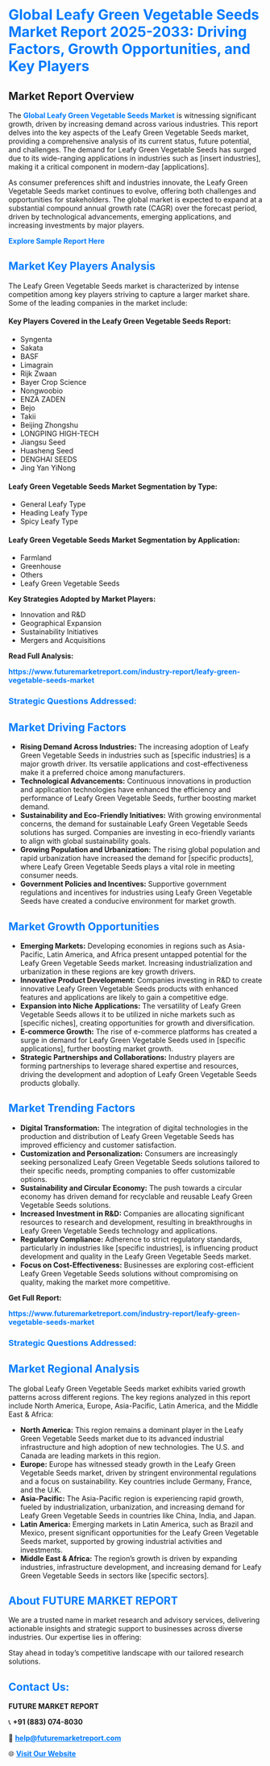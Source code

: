 <h1 style="color: #007BFF;">Global Leafy Green Vegetable Seeds Market Report 2025-2033: Driving Factors, Growth Opportunities, and Key Players</h1>

<section id="overview">
<h2>Market Report Overview</h2>
<p>The <a href="https://www.futuremarketreport.com/industry-report/leafy-green-vegetable-seeds-market" style="color: #007BFF; text-decoration: none;"><strong>Global Leafy Green Vegetable Seeds Market</strong></a> is witnessing significant growth, driven by increasing demand across various industries. This report delves into the key aspects of the Leafy Green Vegetable Seeds market, providing a comprehensive analysis of its current status, future potential, and challenges. The demand for Leafy Green Vegetable Seeds has surged due to its wide-ranging applications in industries such as [insert industries], making it a critical component in modern-day [applications].</p>
<p>As consumer preferences shift and industries innovate, the Leafy Green Vegetable Seeds market continues to evolve, offering both challenges and opportunities for stakeholders. The global market is expected to expand at a substantial compound annual growth rate (CAGR) over the forecast period, driven by technological advancements, emerging applications, and increasing investments by major players.</p>
</section>

<section id="overview">
<p><a href="https://www.futuremarketreport.com/request-sample/reportId=111129" style="color: #007BFF; text-decoration: none;"><strong>Explore Sample Report Here</strong></a></p>
</section>

<section id="key-players">
<h2 style="color: #007BFF;">Market Key Players Analysis</h2>
<p>The Leafy Green Vegetable Seeds market is characterized by intense competition among key players striving to capture a larger market share. Some of the leading companies in the market include:</p>
<h4>Key Players Covered in the Leafy Green Vegetable Seeds Report:</h4>
<ul><li>Syngenta</li><li>Sakata</li><li>BASF</li><li>Limagrain</li><li>Rijk Zwaan</li><li>Bayer Crop Science</li><li>Nongwoobio</li><li>ENZA ZADEN</li><li>Bejo</li><li>Takii</li><li>Beijing Zhongshu</li><li>LONGPING HIGH-TECH</li><li>Jiangsu Seed</li><li>Huasheng Seed</li><li>DENGHAI SEEDS</li><li>Jing Yan YiNong</li></ul>
<h4>Leafy Green Vegetable Seeds Market Segmentation by Type:</h4>
<ul><li>General Leafy Type</li><li>Heading Leafy Type</li><li>Spicy Leafy Type</li></ul>

<h4>Leafy Green Vegetable Seeds Market Segmentation by Application:</h4>
<ul><li>Farmland</li><li>Greenhouse</li><li>Others</li><li>Leafy Green Vegetable Seeds</li></ul>
<p><strong>Key Strategies Adopted by Market Players:</strong></p>
<ul>
<li>Innovation and R&D</li>
<li>Geographical Expansion</li>
<li>Sustainability Initiatives</li>
<li>Mergers and Acquisitions</li>
</ul>
</section>

<section>
<p><strong>Read Full Analysis: </strong></p><a href="https://www.futuremarketreport.com/industry-report/leafy-green-vegetable-seeds-market" style="color: #007BFF; text-decoration: none;"><strong>https://www.futuremarketreport.com/industry-report/leafy-green-vegetable-seeds-market</strong></a>
<h3 style="color: #007BFF;">Strategic Questions Addressed:</h3>
</section>

<section id="driving-factors">
<h2 style="color: #007BFF;">Market Driving Factors</h2>
<ul>
<li><strong>Rising Demand Across Industries:</strong> The increasing adoption of Leafy Green Vegetable Seeds in industries such as [specific industries] is a major growth driver. Its versatile applications and cost-effectiveness make it a preferred choice among manufacturers.</li>
<li><strong>Technological Advancements:</strong> Continuous innovations in production and application technologies have enhanced the efficiency and performance of Leafy Green Vegetable Seeds, further boosting market demand.</li>
<li><strong>Sustainability and Eco-Friendly Initiatives:</strong> With growing environmental concerns, the demand for sustainable Leafy Green Vegetable Seeds solutions has surged. Companies are investing in eco-friendly variants to align with global sustainability goals.</li>
<li><strong>Growing Population and Urbanization:</strong> The rising global population and rapid urbanization have increased the demand for [specific products], where Leafy Green Vegetable Seeds plays a vital role in meeting consumer needs.</li>
<li><strong>Government Policies and Incentives:</strong> Supportive government regulations and incentives for industries using Leafy Green Vegetable Seeds have created a conducive environment for market growth.</li>
</ul>
</section>

<section id="growth-opportunities">
<h2 style="color: #007BFF;">Market Growth Opportunities</h2>
<ul>
<li><strong>Emerging Markets:</strong> Developing economies in regions such as Asia-Pacific, Latin America, and Africa present untapped potential for the Leafy Green Vegetable Seeds market. Increasing industrialization and urbanization in these regions are key growth drivers.</li>
<li><strong>Innovative Product Development:</strong> Companies investing in R&D to create innovative Leafy Green Vegetable Seeds products with enhanced features and applications are likely to gain a competitive edge.</li>
<li><strong>Expansion into Niche Applications:</strong> The versatility of Leafy Green Vegetable Seeds allows it to be utilized in niche markets such as [specific niches], creating opportunities for growth and diversification.</li>
<li><strong>E-commerce Growth:</strong> The rise of e-commerce platforms has created a surge in demand for Leafy Green Vegetable Seeds used in [specific applications], further boosting market growth.</li>
<li><strong>Strategic Partnerships and Collaborations:</strong> Industry players are forming partnerships to leverage shared expertise and resources, driving the development and adoption of Leafy Green Vegetable Seeds products globally.</li>
</ul>
</section>

<section id="trending-factors">
<h2 style="color: #007BFF;">Market Trending Factors</h2>
<ul>
<li><strong>Digital Transformation:</strong> The integration of digital technologies in the production and distribution of Leafy Green Vegetable Seeds has improved efficiency and customer satisfaction.</li>
<li><strong>Customization and Personalization:</strong> Consumers are increasingly seeking personalized Leafy Green Vegetable Seeds solutions tailored to their specific needs, prompting companies to offer customizable options.</li>
<li><strong>Sustainability and Circular Economy:</strong> The push towards a circular economy has driven demand for recyclable and reusable Leafy Green Vegetable Seeds solutions.</li>
<li><strong>Increased Investment in R&D:</strong> Companies are allocating significant resources to research and development, resulting in breakthroughs in Leafy Green Vegetable Seeds technology and applications.</li>
<li><strong>Regulatory Compliance:</strong> Adherence to strict regulatory standards, particularly in industries like [specific industries], is influencing product development and quality in the Leafy Green Vegetable Seeds market.</li>
<li><strong>Focus on Cost-Effectiveness:</strong> Businesses are exploring cost-efficient Leafy Green Vegetable Seeds solutions without compromising on quality, making the market more competitive.</li>
</ul>
</section>

<section>
<p><strong>Get Full Report: </strong></p><a href="https://www.futuremarketreport.com/industry-report/leafy-green-vegetable-seeds-market" style="color: #007BFF; text-decoration: none;"><strong>https://www.futuremarketreport.com/industry-report/leafy-green-vegetable-seeds-market</strong></a>
<h3 style="color: #007BFF;">Strategic Questions Addressed:</h3>
</section>


<section id="regional-analysis">
<h2 style="color: #007BFF;">Market Regional Analysis</h2>
<p>The global Leafy Green Vegetable Seeds market exhibits varied growth patterns across different regions. The key regions analyzed in this report include North America, Europe, Asia-Pacific, Latin America, and the Middle East & Africa:</p>
<ul>
<li><strong>North America:</strong> This region remains a dominant player in the Leafy Green Vegetable Seeds market due to its advanced industrial infrastructure and high adoption of new technologies. The U.S. and Canada are leading markets in this region.</li>
<li><strong>Europe:</strong> Europe has witnessed steady growth in the Leafy Green Vegetable Seeds market, driven by stringent environmental regulations and a focus on sustainability. Key countries include Germany, France, and the U.K.</li>
<li><strong>Asia-Pacific:</strong> The Asia-Pacific region is experiencing rapid growth, fueled by industrialization, urbanization, and increasing demand for Leafy Green Vegetable Seeds in countries like China, India, and Japan.</li>
<li><strong>Latin America:</strong> Emerging markets in Latin America, such as Brazil and Mexico, present significant opportunities for the Leafy Green Vegetable Seeds market, supported by growing industrial activities and investments.</li>
<li><strong>Middle East & Africa:</strong> The region’s growth is driven by expanding industries, infrastructure development, and increasing demand for Leafy Green Vegetable Seeds in sectors like [specific sectors].</li>
</ul>
</section>

<footer>
<h2 style="color: #007BFF;">About FUTURE MARKET REPORT</h2>
<p>We are a trusted name in market research and advisory services, delivering actionable insights and strategic support to businesses across diverse industries. Our expertise lies in offering:</p>

<p>Stay ahead in today’s competitive landscape with our tailored research solutions.</p>

<h2 style="color: #007BFF;">Contact Us:</h2>
<p><strong>FUTURE MARKET REPORT</strong></p>
<p>📞 <strong>+91 (883) 074-8030</strong></p>
<p>📧 <strong><a href="mailto:help@futuremarketreport.com" style="color: #007BFF;">help@futuremarketreport.com</a></strong></p>
<p>🌐 <strong><a href="https://www.futuremarketreport.com/" style="color: #007BFF;">Visit Our Website</a></strong></p>
</footer>